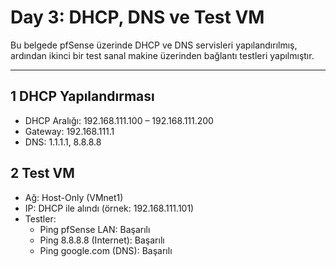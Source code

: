 #  Day 3: DHCP, DNS ve Test VM

Bu belgede pfSense üzerinde DHCP ve DNS servisleri yapılandırılmış, ardından ikinci bir test sanal makine üzerinden bağlantı testleri yapılmıştır.

---

## 1️ DHCP Yapılandırması

- DHCP Aralığı: 192.168.111.100 – 192.168.111.200
- Gateway: 192.168.111.1
- DNS: 1.1.1.1, 8.8.8.8

## 2️ Test VM

- Ağ: Host-Only (VMnet1)
- IP: DHCP ile alındı (örnek: 192.168.111.101)
- Testler:
  -  Ping pfSense LAN: Başarılı
  -  Ping 8.8.8.8 (Internet): Başarılı
  -  Ping google.com (DNS): Başarılı